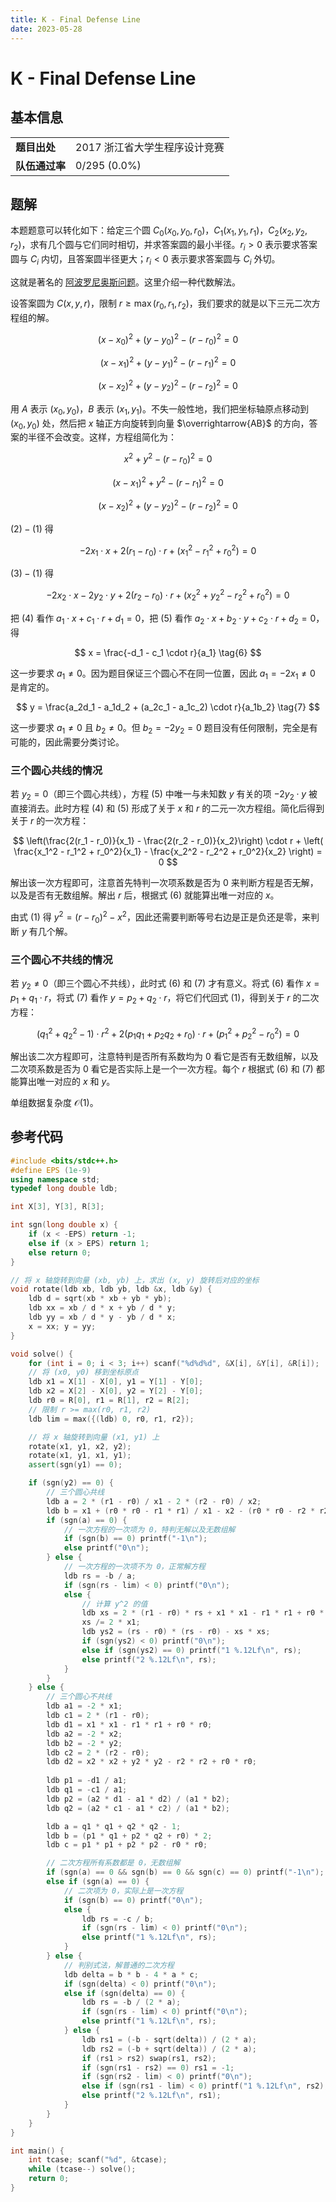 ```yaml
---
title: K - Final Defense Line
date: 2023-05-28
---
```


# K - Final Defense Line

## 基本信息

<table>
<tr>
<td><b>题目出处</b></td><td>2017 浙江省大学生程序设计竞赛</td>
</tr>
<tr>
<td><b>队伍通过率</b></td><td>0/295 (0.0%)</td>
</tr>
</table>

## 题解

本题题意可以转化如下：给定三个圆 $C_0(x_0, y_0, r_0)$，$C_1(x_1, y_1, r_1)$，$C_2(x_2, y_2, r_2)$，求有几个圆与它们同时相切，并求答案圆的最小半径。$r_i > 0$ 表示要求答案圆与 $C_i$ 内切，且答案圆半径更大；$r_i < 0$ 表示要求答案圆与 $C_i$ 外切。

这就是著名的 [阿波罗尼奥斯问题](https://en.wikipedia.org/wiki/Problem_of_Apollonius)。这里介绍一种代数解法。

设答案圆为 $C(x, y, r)$，限制 $r \ge \max(r_0, r_1, r_2)$，我们要求的就是以下三元二次方程组的解。

$$
(x - x_0)^2 + (y - y_0)^2 - (r - r_0)^2 = 0
$$

$$
(x - x_1)^2 + (y - y_1)^2 - (r - r_1)^2 = 0
$$

$$
(x - x_2)^2 + (y - y_2)^2 - (r - r_2)^2 = 0
$$

用 $A$ 表示 $(x_0, y_0)$，$B$ 表示 $(x_1, y_1)$。不失一般性地，我们把坐标轴原点移动到 $(x_0, y_0)$ 处，然后把 $x$ 轴正方向旋转到向量 $\overrightarrow{AB}$ 的方向，答案的半径不会改变。这样，方程组简化为：


$$
x^2 + y^2 - (r - r_0)^2 = 0 \tag{1}
$$

$$
(x - x_1)^2 + y^2 - (r - r_1)^2 = 0 \tag{2}
$$

$$
(x - x_2)^2 + (y - y_2)^2 - (r - r_2)^2 = 0 \tag{3}
$$

$(2) - (1)$ 得

$$
-2x_1 \cdot x + 2(r_1 - r_0) \cdot r + (x_1^2 - r_1^2 + r_0^2) = 0 \tag{4}
$$

$(3) - (1)$ 得

$$
-2x_2 \cdot x - 2y_2 \cdot y + 2(r_2 - r_0) \cdot r + (x_2^2 + y_2^2 - r_2^2 + r_0^2) = 0 \tag{5}
$$

把 $(4)$ 看作 $a_1 \cdot x + c_1 \cdot r + d_1 = 0$，把 $(5)$ 看作 $a_2 \cdot x + b_2 \cdot y + c_2 \cdot r + d_2 = 0$，得

$$
x = \frac{-d_1 - c_1 \cdot r}{a_1} \tag{6}
$$

这一步要求 $a_1 \ne 0$。因为题目保证三个圆心不在同一位置，因此 $a_1 = -2x_1 \ne 0$ 是肯定的。

$$
y = \frac{a_2d_1 - a_1d_2 + (a_2c_1 - a_1c_2) \cdot r}{a_1b_2} \tag{7}
$$

这一步要求 $a_1 \ne 0$ 且 $b_2 \ne 0$。但 $b_2 = -2y_2 = 0$ 题目没有任何限制，完全是有可能的，因此需要分类讨论。

### 三个圆心共线的情况

若 $y_2 = 0$（即三个圆心共线），方程 $(5)$ 中唯一与未知数 $y$ 有关的项 $-2y_2 \cdot y$ 被直接消去。此时方程 $(4)$ 和 $(5)$ 形成了关于 $x$ 和 $r$ 的二元一次方程组。简化后得到关于 $r$ 的一次方程：

$$
\left(\frac{2(r_1 - r_0)}{x_1} - \frac{2(r_2 - r_0)}{x_2}\right) \cdot r + \left( \frac{x_1^2 - r_1^2 + r_0^2}{x_1} - \frac{x_2^2 - r_2^2 + r_0^2}{x_2} \right) = 0
$$

解出该一次方程即可，注意首先特判一次项系数是否为 $0$ 来判断方程是否无解，以及是否有无数组解。解出 $r$ 后，根据式 $(6)$ 就能算出唯一对应的 $x$。

由式 $(1)$ 得 $y^2 = (r - r_0)^2 - x^2$，因此还需要判断等号右边是正是负还是零，来判断 $y$ 有几个解。

### 三个圆心不共线的情况

若 $y_2 \ne 0$（即三个圆心不共线），此时式 $(6)$ 和 $(7)$ 才有意义。将式 $(6)$ 看作 $x = p_1 + q_1 \cdot r$，将式 $(7)$ 看作 $y = p_2 + q_2 \cdot r$，将它们代回式 $(1)$，得到关于 $r$ 的二次方程：

$$
(q_1^2 + q_2^2 - 1) \cdot r^2 + 2(p_1q_1 + p_2q_2 + r_0) \cdot r + (p_1^2 + p_2^2 - r_0^2) = 0
$$

解出该二次方程即可，注意特判是否所有系数均为 $0$ 看它是否有无数组解，以及二次项系数是否为 $0$ 看它是否实际上是一个一次方程。每个 $r$ 根据式 $(6)$ 和 $(7)$ 都能算出唯一对应的 $x$ 和 $y$。

单组数据复杂度 $\mathcal{O}(1)$。

## 参考代码

```c++ linenums="1"
#include <bits/stdc++.h>
#define EPS (1e-9)
using namespace std;
typedef long double ldb;

int X[3], Y[3], R[3];

int sgn(long double x) {
    if (x < -EPS) return -1;
    else if (x > EPS) return 1;
    else return 0;
}

// 将 x 轴旋转到向量 (xb, yb) 上，求出 (x, y) 旋转后对应的坐标
void rotate(ldb xb, ldb yb, ldb &x, ldb &y) {
    ldb d = sqrt(xb * xb + yb * yb);
    ldb xx = xb / d * x + yb / d * y;
    ldb yy = xb / d * y - yb / d * x;
    x = xx; y = yy;
}

void solve() {
    for (int i = 0; i < 3; i++) scanf("%d%d%d", &X[i], &Y[i], &R[i]);
    // 将 (x0, y0) 移到坐标原点
    ldb x1 = X[1] - X[0], y1 = Y[1] - Y[0];
    ldb x2 = X[2] - X[0], y2 = Y[2] - Y[0];
    ldb r0 = R[0], r1 = R[1], r2 = R[2];
    // 限制 r >= max(r0, r1, r2)
    ldb lim = max({(ldb) 0, r0, r1, r2});

    // 将 x 轴旋转到向量 (x1, y1) 上
    rotate(x1, y1, x2, y2);
    rotate(x1, y1, x1, y1);
    assert(sgn(y1) == 0);

    if (sgn(y2) == 0) {
        // 三个圆心共线
        ldb a = 2 * (r1 - r0) / x1 - 2 * (r2 - r0) / x2;
        ldb b = x1 + (r0 * r0 - r1 * r1) / x1 - x2 - (r0 * r0 - r2 * r2) / x2;
        if (sgn(a) == 0) {
            // 一次方程的一次项为 0，特判无解以及无数组解
            if (sgn(b) == 0) printf("-1\n");
            else printf("0\n");
        } else {
            // 一次方程的一次项不为 0，正常解方程
            ldb rs = -b / a;
            if (sgn(rs - lim) < 0) printf("0\n");
            else {
                // 计算 y^2 的值
                ldb xs = 2 * (r1 - r0) * rs + x1 * x1 - r1 * r1 + r0 * r0;
                xs /= 2 * x1;
                ldb ys2 = (rs - r0) * (rs - r0) - xs * xs;
                if (sgn(ys2) < 0) printf("0\n");
                else if (sgn(ys2) == 0) printf("1 %.12Lf\n", rs);
                else printf("2 %.12Lf\n", rs);
            }
        }
    } else {
        // 三个圆心不共线
        ldb a1 = -2 * x1;
        ldb c1 = 2 * (r1 - r0);
        ldb d1 = x1 * x1 - r1 * r1 + r0 * r0;
        ldb a2 = -2 * x2;
        ldb b2 = -2 * y2;
        ldb c2 = 2 * (r2 - r0);
        ldb d2 = x2 * x2 + y2 * y2 - r2 * r2 + r0 * r0;
        
        ldb p1 = -d1 / a1;
        ldb q1 = -c1 / a1;
        ldb p2 = (a2 * d1 - a1 * d2) / (a1 * b2);
        ldb q2 = (a2 * c1 - a1 * c2) / (a1 * b2);

        ldb a = q1 * q1 + q2 * q2 - 1;
        ldb b = (p1 * q1 + p2 * q2 + r0) * 2;
        ldb c = p1 * p1 + p2 * p2 - r0 * r0;

        // 二次方程所有系数都是 0，无数组解
        if (sgn(a) == 0 && sgn(b) == 0 && sgn(c) == 0) printf("-1\n");
        else if (sgn(a) == 0) {
            // 二次项为 0，实际上是一次方程
            if (sgn(b) == 0) printf("0\n");
            else {
                ldb rs = -c / b;
                if (sgn(rs - lim) < 0) printf("0\n");
                else printf("1 %.12Lf\n", rs);
            }
        } else {
            // 判别式法，解普通的二次方程
            ldb delta = b * b - 4 * a * c;
            if (sgn(delta) < 0) printf("0\n");
            else if (sgn(delta) == 0) {
                ldb rs = -b / (2 * a);
                if (sgn(rs - lim) < 0) printf("0\n");
                else printf("1 %.12Lf\n", rs);
            } else {
                ldb rs1 = (-b - sqrt(delta)) / (2 * a);
                ldb rs2 = (-b + sqrt(delta)) / (2 * a);
                if (rs1 > rs2) swap(rs1, rs2);
                if (sgn(rs1 - rs2) == 0) rs1 = -1;
                if (sgn(rs2 - lim) < 0) printf("0\n");
                else if (sgn(rs1 - lim) < 0) printf("1 %.12Lf\n", rs2);
                else printf("2 %.12Lf\n", rs1);
            }
        }
    }
}

int main() {
    int tcase; scanf("%d", &tcase);
    while (tcase--) solve();
    return 0;
}
```
